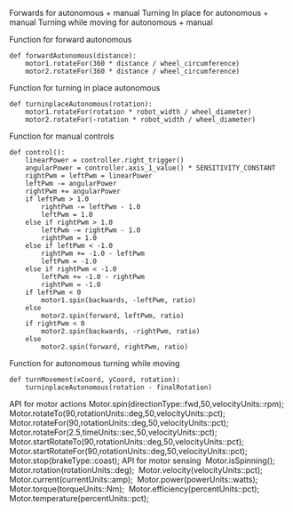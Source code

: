 Forwards for autonomous + manual
Turning In place for autonomous + manual
Turning while moving for autonomous + manual

Function for forward autonomous

```pseudocode
def forwardAutonomous(distance):
	motor1.rotateFor(360 * distance / wheel_circumference)
	motor2.rotateFor(360 * distance / wheel_circumference)
```

Function for turning in place autonomous

```pseudocode
def turninplaceAutonomous(rotation):
	motor1.rotateFor(rotation * robot_width / wheel_diameter)
	motor2.rotateFor(-rotation * robot_width / wheel_diameter)
```

Function for manual controls


```pseudocode
def control():
    linearPower = controller.right_trigger()
    angularPower = controller.axis_1_value() * SENSITIVITY_CONSTANT
    rightPwm = leftPwm = linearPower
    leftPwm -= angularPower
    rightPwm += angularPower
    if leftPwm > 1.0
        rightPwm -= leftPwm - 1.0
        leftPwm = 1.0
    else if rightPwm > 1.0
        leftPwm -= rightPwm - 1.0
        rightPwm = 1.0
    else if leftPwm < -1.0
        rightPwm += -1.0 - leftPwm
        leftPwm = -1.0
    else if rightPwm < -1.0
        leftPwm += -1.0 - rightPwm
        rightPwm = -1.0
    if leftPwm < 0
        motor1.spin(backwards, -leftPwm, ratio)
    else
        motor2.spin(forward, leftPwm, ratio)
    if rightPwm < 0
        motor2.spin(backwards, -rightPwm, ratio)
    else
        motor2.spin(forward, rightPwm, ratio)
```

Function for autonomous turning while moving

```pseudocode
def turnMovement(xCoord, yCoord, rotation):
	turninplaceAutonomous(rotation - finalRotation)
```

API for motor actions
​	Motor.spin(directionType::fwd,50,velocityUnits::rpm);
​    Motor.rotateTo(90,rotationUnits::deg,50,velocityUnits::pct);
​    Motor.rotateFor(90,rotationUnits::deg,50,velocityUnits::pct);
​    Motor.rotateFor(2.5,timeUnits::sec,50,velocityUnits::pct);
​    Motor.startRotateTo(90,rotationUnits::deg,50,velocityUnits::pct);
​    Motor.startRotateFor(90,rotationUnits::deg,50,velocityUnits::pct);
​    Motor.stop(brakeType::coast);
API for motor sensing
​    Motor.isSpinning();
​    Motor.rotation(rotationUnits::deg);
​    Motor.velocity(velocityUnits::pct);
​    Motor.current(currentUnits::amp);
​    Motor.power(powerUnits::watts);
​    Motor.torque(torqueUnits::Nm);
​    Motor.efficiency(percentUnits::pct);
​    Motor.temperature(percentUnits::pct);